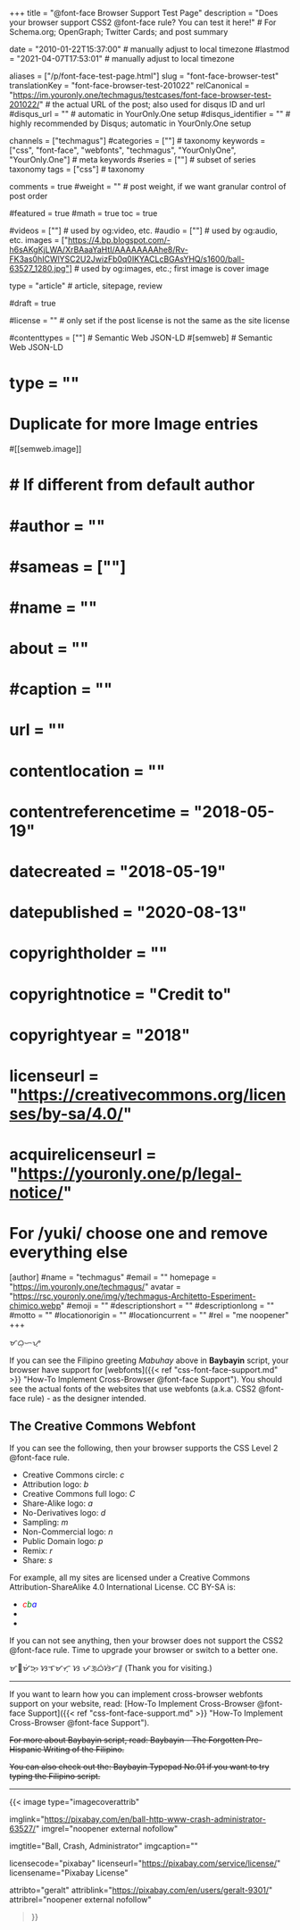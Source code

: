 +++
title = "@font-face Browser Support Test Page"
description = "Does your browser support CSS2 @font-face rule? You can test it here!"                                                    # For Schema.org; OpenGraph; Twitter Cards; and post summary

date = "2010-01-22T15:37:00"                                        # manually adjust to local timezone
#lastmod = "2021-04-07T17:53:01"                                     # manually adjust to local timezone

aliases = ["/p/font-face-test-page.html"]
slug = "font-face-browser-test"
translationKey = "font-face-browser-test-201022"
relCanonical = "https://im.youronly.one/techmagus/testcases/font-face-browser-test-201022/"                                                   # the actual URL of the post; also used for disqus ID and url
#disqus_url = ""                                                    # automatic in YourOnly.One setup
#disqus_identifier = ""                                             # highly recommended by Disqus; automatic in YourOnly.One setup

channels = ["techmagus"]
#categories = [""]                                                   # taxonomy
keywords = ["css", "font-face", "webfonts", "techmagus", "YourOnlyOne", "YourOnly.One"]                                                     # meta keywords
#series = [""]                                                       # subset of series taxonomy
tags = ["css"]                                                         # taxonomy

comments = true
#weight = ""                                                        # post weight, if we want granular control of post order

#featured = true
#math = true
toc = true

#videos = [""]                                                       # used by og:video, etc.
#audio = [""]                                                        # used by og:audio, etc.
images = ["https://4.bp.blogspot.com/-h6sAKgKjLWA/XrBAaaYaHtI/AAAAAAAAhe8/Rv-FK3as0hICWlYSC2U2JwizFb0q0IKYACLcBGAsYHQ/s1600/ball-63527_1280.jpg"]                                                       # used by og:images, etc.; first image is cover image

type = "article"                                                           # article, sitepage, review

#draft = true

#license = ""                                                       # only set if the post license is not the same as the site license

#contenttypes = [""]                                                 # Semantic Web JSON-LD
#[semweb]                                                            # Semantic Web JSON-LD
#  type = ""

# Duplicate for more Image entries
#[[semweb.image]]
#  # If different from default author
#  #author = ""
#  #sameas = [""]
#  #name = ""
#  about = ""
#  #caption = ""
#  url = ""
#  contentlocation = ""
#  contentreferencetime = "2018-05-19"
#  datecreated = "2018-05-19"
#  datepublished = "2020-08-13"
#  copyrightholder = ""
#  copyrightnotice = "Credit to"
#  copyrightyear = "2018"
#  licenseurl = "https://creativecommons.org/licenses/by-sa/4.0/"
#  acquirelicenseurl = "https://youronly.one/p/legal-notice/"

# For /yuki/ choose one and remove everything else
[author]
  #name = "techmagus"
  #email = ""
  homepage = "https://im.youronly.one/techmagus/"
  avatar = "https://rsc.youronly.one/img/y/techmagus-Architetto-Esperiment-chimico.webp"
  #emoji = ""
  #descriptionshort = ""
  #descriptionlong = ""
  #motto = ""
  #locationorigin = ""
  #locationcurrent = ""
  #rel = "me noopener"
+++

<span lang="fil-Tglg">ᜋᜊᜓᜑᜌ᜔</span>

If you can see the Filipino greeting *<span lang="fil">Mabuhay</span>* above in **Baybayin** script, your browser have support for [webfonts]({{< ref "css-font-face-support.md" >}} "How-To Implement Cross-Browser @font-face Support"). You should see the actual fonts of the websites that use webfonts (a.k.a. CSS2 @font-face rule) - as the designer intended.

<!--more-->

## The Creative Commons Webfont
If you can see the following, then your browser supports the CSS Level 2 @font-face rule.

* Creative Commons circle: <i class="cc">c</i>
* Attribution logo: <i class="cc">b</i>
* Creative Commons full logo: <i class="cc">C</i>
* Share-Alike logo: <i class="cc">a</i>
* No-Derivatives logo: <i class="cc">d</i>
* Sampling: <i class="cc">m</i>
* Non-Commercial logo: <i class="cc">n</i>
* Public Domain logo: <i class="cc">p</i>
* Remix: <i class="cc">r</i>
* Share: <i class="cc">s</i>

For example, all my sites are licensed under a Creative Commons Attribution-ShareAlike 4.0 International License. CC BY-SA is:

* <i class="cc" style="color: red;" title="CC BY-SA">c</i><i class="cc" style="color: green;" title="CC BY-SA">b</i><i class="cc" style="color: blue;" title="CC BY-SA">a</i>
* <i class="cc cc-by-sa" style="color: blue" title="CC BY-SA"></i>
* <i class="cc cc-THREE" style="color: red" title="CC BY-SA"></i>

If you can not see anything, then your browser does not support the CSS2 @font-face rule. Time to upgrade your browser or switch to a better one.

<span lang="fil-Tglg">ᜋᜍᜋᜒᜅ᜔ ᜐᜎᜋᜆ᜔ ᜐ ᜉᜄ᜔ᜊᜒᜐᜒᜆ᜶</span> (Thank you for visiting.)

---

If you want to learn how you can implement cross-browser webfonts support on your website, read: [How-To Implement Cross-Browser @font-face Support]({{< ref "css-font-face-support.md" >}} "How-To Implement Cross-Browser @font-face Support").

<del datetime="2021-10-11T18:20:00+08:00">For more about Baybayin script, read: Baybayin - The Forgotten Pre-Hispanic Writing of the Filipino.</del>

<del datetime="2021-10-11T18:20:00+08:00">You can also check out the: Baybayin Typepad No.01 if you want to try typing the Filipino script.</del>

-------

{{< image
  type="imagecoverattrib"

  imglink="https://pixabay.com/en/ball-http-www-crash-administrator-63527/"
  imgrel="noopener external nofollow"

  imgtitle="Ball, Crash, Administrator"
  imgcaption=""

  licensecode="pixabay"
  licenseurl="https://pixabay.com/service/license/"
  licensename="Pixabay License"

  attribto="geralt"
  attriblink="https://pixabay.com/en/users/geralt-9301/"
  attribrel="noopener external nofollow"
>}}
